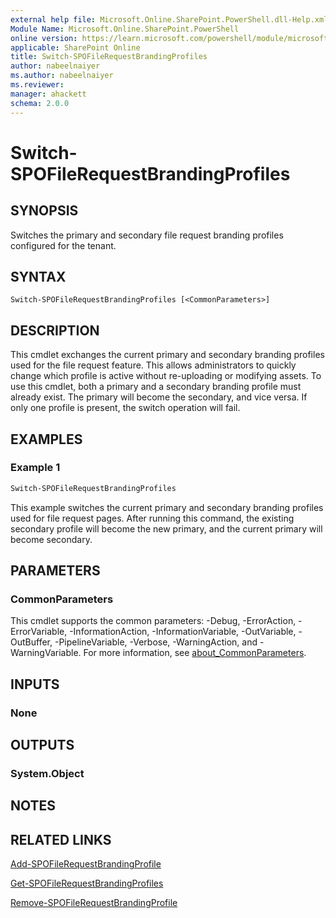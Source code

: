 ```yaml
---
external help file: Microsoft.Online.SharePoint.PowerShell.dll-Help.xml
Module Name: Microsoft.Online.SharePoint.PowerShell
online version: https://learn.microsoft.com/powershell/module/microsoft.online.sharepoint.powershell/switch-spofilerequestbrandingprofiles
applicable: SharePoint Online
title: Switch-SPOFileRequestBrandingProfiles
author: nabeelnaiyer
ms.author: nabeelnaiyer
ms.reviewer:
manager: ahackett
schema: 2.0.0
---
```


# Switch-SPOFileRequestBrandingProfiles

## SYNOPSIS

Switches the primary and secondary file request branding profiles configured for the tenant.

## SYNTAX

```
Switch-SPOFileRequestBrandingProfiles [<CommonParameters>]
```

## DESCRIPTION

This cmdlet exchanges the current primary and secondary branding profiles used for the file request feature. This allows administrators to quickly change which profile is active without re-uploading or modifying assets. To use this cmdlet, both a primary and a secondary branding profile must already exist. The primary will become the secondary, and vice versa. If only one profile is present, the switch operation will fail.

## EXAMPLES

### Example 1

```powershell
Switch-SPOFileRequestBrandingProfiles
```

This example switches the current primary and secondary branding profiles used for file request pages. After running this command, the existing secondary profile will become the new primary, and the current primary will become secondary.

## PARAMETERS

### CommonParameters

This cmdlet supports the common parameters: -Debug, -ErrorAction, -ErrorVariable, -InformationAction, -InformationVariable, -OutVariable, -OutBuffer, -PipelineVariable, -Verbose, -WarningAction, and -WarningVariable. For more information, see [about_CommonParameters](https://go.microsoft.com/fwlink/p/?LinkID=113216).

## INPUTS

### None

## OUTPUTS

### System.Object

## NOTES

## RELATED LINKS

[Add-SPOFileRequestBrandingProfile](/powershell/module/microsoft.online.sharepoint.powershell/add-spofilerequestbrandingprofile)

[Get-SPOFileRequestBrandingProfiles](/powershell/module/microsoft.online.sharepoint.powershell/get-spofilerequestbrandingprofiles)

[Remove-SPOFileRequestBrandingProfile](/powershell/module/microsoft.online.sharepoint.powershell/remove-spofilerequestbrandingprofile)
